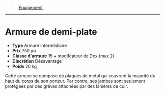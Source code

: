 ﻿---
!Equipment
Type: Armure intermédiaire
Price: 750 po
ArmorClass: 15 + modifcateur de Dex (max 2)
Discretion: Désavantage
Weight: 20 kg
Id: equipment_hd.md#armure-de-demi-plate
ParentLink: equipment_hd.md#Équipement
Name: Armure de demi-plate
ParentName: Équipement
NameLevel: 1
Attributes: {}
---
> [Équipement](hd_equipment.md)

---

# Armure de demi-plate

- **Type** Armure intermédiaire
- **Prix** 750 po
- **Classe d'armure** 15 + modifcateur de Dex (max 2)
- **Discrétion** Désavantage
- **Poids** 20 kg

Cette armure se compose de plaques de métal qui couvrent la majorité du haut du corps de son porteur. Par contre, ses jambes sont seulement protégées par des grèves attachées par des lanières de cuir.

